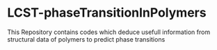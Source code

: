 # LCST-phaseTransitionInPolymers
This Repository contains codes which deduce usefull information from structural data of polymers to predict phase transitions
